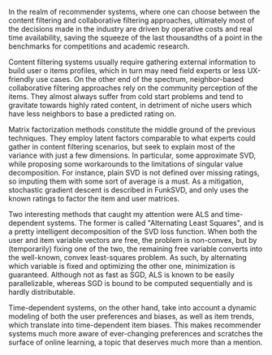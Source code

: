 In the realm of recommender systems, where one can choose between the content filtering and collaborative filtering approaches,
ultimately most of the decisions made in the industry are driven by operative costs and real time availability, 
saving the squeeze of the last thousandths of a point in the benchmarks for competitions and academic research.

Content filtering systems usually require gathering external information to build user o items profiles,
which in turn may need field experts or less UX-friendly use cases. On the other end of the spectrum,
neighbor-based collaborative filtering approaches rely on the community perception of the items. 
They almost always suffer from cold start problems and tend to gravitate towards highly rated content, in detriment of niche users 
which have less neighbors to base a predicted rating on.

Matrix factorization methods constitute the middle ground of the previous techniques. They employ latent factors comparable to what experts 
could gather in content filtering scenarios, but seek to explain most of the variance with just a few dimensions.
In particular, some approximate SVD, while proposing some workarounds to the limitations of singular value decomposition. 
For instance, plain SVD is not defined over missing ratings, so imputing them with some sort of average is a must. 
As a mitigation, stochastic gradient descent is described in FunkSVD, and only uses the known ratings to factor the item and user matrices.

Two interesting methods that caught my attention were ALS and time-dependent systems. The former is called "Alternating Least Squares",
and is a pretty intelligent decomposition of the SVD loss function. When both the user and item variable vectors are free, 
the problem is non-convex, but by (temporarily) fixing one of the two, the remaining free variable converts into the well-known, 
convex least-squares problem. As such, by alternating which variable is fixed and optimizing the other one, minimization is guaranteed. 
Although not as fast as SGD, ALS is known to be easily parallelizable, whereas SGD is bound to be computed sequentially and is hardly distributable.

Time-dependent systems, on the other hand, take into account a dynamic modeling of both the user preferences and biases, as well as item trends,
which translate into time-dependent item biases. This makes recommender systems much more aware of ever-changing preferences and scratches the 
surface of online learning, a topic that deserves much more than a mention.
